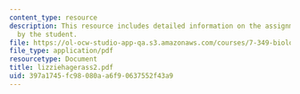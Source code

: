 ```yaml
---
content_type: resource
description: This resource includes detailed information on the assignment submitted
  by the student.
file: https://ol-ocw-studio-app-qa.s3.amazonaws.com/courses/7-349-biological-computing-at-the-crossroads-of-engineering-and-science-spring-2005/397a1745fc98080aa6f90637552f43a9_lizziehagerass2.pdf
file_type: application/pdf
resourcetype: Document
title: lizziehagerass2.pdf
uid: 397a1745-fc98-080a-a6f9-0637552f43a9
---
```

